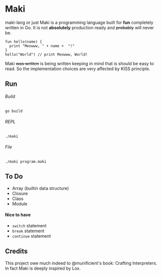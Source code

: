 # Maki

maki-lang or just Maki is a programming language built for **fun** completely written in Go. It is not **absolutely** 
production ready and ~~probably~~ will never be.

```
fun hello(name) {
  print "Meowww, " + name +  "!"
}
hello("World") // print Meowww, World!
```
Maki ~~was written~~ is being written keeping in mind that is should be easy to read. So the implementation choices
are very affected by KISS principle.

## Run
###### Build
```
go build
```
###### REPL
```
./maki
```
###### File
```
./maki program.maki
```

## To Do

- Array (builtin data structure)
- Closure
- Class
- Module

#### Nice to have

- `switch` statement
- `break` statement
- `continue` statement

## Credits

This project owe much indeed to @munificient's book: Crafting Interpreters. In fact Maki is deeply inspired by Lox.
